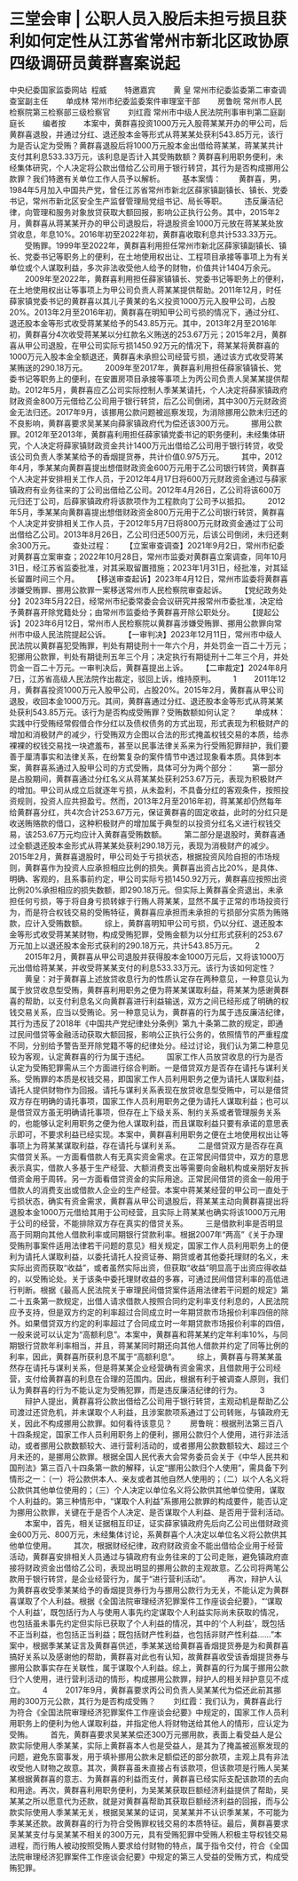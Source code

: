 # 三堂会审 | 公职人员入股后未担亏损且获利如何定性从江苏省常州市新北区政协原四级调研员黄群喜案说起

中央纪委国家监委网站  程威
　　特邀嘉宾
　　黄 皇 常州市纪委监委第二审查调查室副主任
　　单成林 常州市纪委监委案件审理室干部
　　房鲁皖 常州市人民检察院第三检察部三级检察官
　　刘红霞 常州市中级人民法院刑事审判第二庭副庭长
　　编者按
　　本案中，黄群喜投资1000万元入股蒋某某开办的甲公司，后黄群喜退股，并通过分红、退还股本金等形式从蒋某某处获利543.85万元，该行为是否认定为受贿？黄群喜退股后将1000万元股本金出借给蒋某某，蒋某某共计支付其利息533.33万元，该利息是否计入其受贿数额？黄群喜利用职务便利，未经集体研究，个人决定将公款出借给乙公司用于银行转贷，其行为是否构成挪用公款罪？我们特邀有关单位工作人员予以解析。
　　基本案情：
　　黄群喜，男，1984年5月加入中国共产党，曾任江苏省常州市新北区薛家镇副镇长、镇长、党委书记，常州市新北区安全生产监督管理局党组书记、局长等职。
　　违反廉洁纪律，向管理和服务对象放贷获取大额回报，影响公正执行公务。其中，2015年2月，黄群喜从蒋某某开办的甲公司退股后，将退股资金1000万元放在蒋某某处放贷收息，年息10%。2016年初至2022年初，黄群喜收取利息共计533.33万元。
　　受贿罪。1999年至2022年，黄群喜利用担任常州市新北区薛家镇副镇长、镇长、党委书记等职务上的便利，在土地使用权出让、工程项目承接等事项上为有关单位或个人谋取利益，多次非法收受他人给予的财物，价值共计1404万余元。
　　2009年至2022年，黄群喜利用担任薛家镇镇长、党委书记等职务上的便利，在土地使用权出让等事项上为甲公司负责人蒋某某提供帮助。2011年12月，时任薛家镇党委书记的黄群喜以其儿子黄某的名义投资1000万元入股甲公司，占股20%。2013年2月至2016年初，黄群喜在明知甲公司亏损的情况下，通过分红、退还股本金等形式收受蒋某某给予的543.85万元。其中，2013年2月至2016年初，黄群喜分4次收受蒋某某以分红款名义贿送的253.67万元；2015年2月，黄群喜从甲公司退股，在甲公司实际亏损1450.92万元的情况下，蒋某某将黄群喜的1000万元入股本金全额退还，黄群喜未承担公司经营亏损，通过该方式收受蒋某某贿送的290.18万元。
　　2009年至2017年，黄群喜利用担任薛家镇镇长、党委书记等职务上的便利，在安置房项目承接等事项上为丙公司负责人吴某某提供帮助。2012年5月，黄群喜应乙公司实际控制人季某某请托，个人决定将薛家镇政府财政资金800万元借给乙公司用于银行转贷，后乙公司倒闭，其中300万元财政资金无法归还。2017年9月，该挪用公款问题被巡察发现，为消除挪用公款未归还的不良影响，黄群喜要求吴某某向薛家镇政府代为偿还该300万元。
　　挪用公款罪。2012年至2013年，黄群喜利用担任薛家镇党委书记的职务便利，未经集体研究，个人决定将薛家镇财政资金共计1400万元出借给乙公司用于银行转贷，收受该公司负责人季某某给予的香烟提货券，共计价值0.975万元。
　　其中，2012年4月，季某某向黄群喜提出想借财政资金600万元用于乙公司银行转贷，黄群喜个人决定并安排相关工作人员，于2012年4月17日将600万元财政资金通过与薛家镇政府有业务往来的丁公司出借给乙公司。2012年4月26日，乙公司将该600万元归还丁公司，后薛家镇政府将该款项作为工程款向丁公司予以抵扣。
　　2012年5月，季某某向黄群喜提出想借财政资金800万元用于乙公司银行转贷，黄群喜个人决定并安排相关工作人员，于2012年5月7日将800万元财政资金通过丁公司出借给乙公司。2013年8月26日，乙公司归还500万元，后该公司倒闭，未归还剩余300万元。
　　查处过程：
　　【立案审查调查】2021年9月2日，常州市纪委对黄群喜立案审查；2022年10月28日，常州市监委对黄群喜立案调查，同年10月31日，经江苏省监委批准，对其采取留置措施；2023年1月31日，经批准，对其延长留置时间三个月。
　　【移送审查起诉】2023年4月12日，常州市监委将黄群喜涉嫌受贿罪、挪用公款罪一案移送常州市人民检察院审查起诉。
　　【党纪政务处分】2023年5月22日，经常州市纪委常委会会议研究并报常州市委批准，决定给予黄群喜开除党籍处分；由常州市监委给予黄群喜开除公职处分。
　　【提起公诉】2023年6月12日，常州市人民检察院以黄群喜涉嫌受贿罪、挪用公款罪向常州市中级人民法院提起公诉。
　　【一审判决】2023年12月11日，常州市中级人民法院以黄群喜犯受贿罪，判处有期徒刑十一年六个月，并处罚金一百二十万元；犯挪用公款罪，判处有期徒刑五年三个月；决定执行有期徒刑十二年三个月，并处罚金一百二十万元。一审判决后，黄群喜提出上诉。
　　【二审裁定】2024年8月7日，江苏省高级人民法院作出裁定，驳回上诉，维持原判。
　　1
　　2011年12月，黄群喜投资1000万元入股甲公司，占股20%。2015年2月，黄群喜从甲公司退股，收回本金1000万元。其间，黄群喜通过分红、退还股本金等形式从蒋某某处获利543.85万元。该行为是否构成受贿罪？受贿数额如何认定？
　　单成林：实践中行受贿经常假借合作分红以及债权债务的方式出现，形式表现为积极财产的增加和消极财产的减少，行受贿双方企图以合法的形式掩盖权钱交易的本质，给赤裸裸的权钱交易找一块遮羞布，甚至以民事法律关系来为行受贿犯罪辩护，我们要善于厘清事实和法律关系，在纷繁复杂的案件情节中透过现象看本质。具体到本案，黄群喜系通过入股甲公司的方式受贿，具体可分为两个部分：
　　第一部分是占股期间，黄群喜通过分红名义从蒋某某处获利253.67万元，表现为积极财产的增加。甲公司从成立后就逐年亏损，从未盈利，不具备分红的客观条件，按照投资规则，投资人应共担盈亏。然而，2013年2月至2016年初，蒋某某却仍然每年给黄群喜分红，共4次合计253.67万元，保证黄群喜的固定收益，此时的分红只是收送贿赂款的借口，这种积极财产的增加属于典型的以投资分红名义进行权钱交易，该253.67万元均应计入黄群喜受贿数额。
　　第二部分是退股时，黄群喜通过全额退还股本金形式从蒋某某处获利290.18万元，表现为消极财产的减少。2015年2月，黄群喜退股时，甲公司处于亏损状态，根据投资风险自担的市场规则，黄群喜作为投资人应承担相应比例的损失。黄群喜出资占比20%，是具体、明确、客观的，且系事前约定，甲公司实际亏损1450.92万元，黄群喜应按照出资比例20%承担相应的损失数额，即290.18万元。但实际上黄群喜全资退出，未承担任何亏损，等于将自身亏损转嫁于行贿人蒋某某，显然不属于正常的市场投资行为，而是符合权钱交易的受贿特征，黄群喜应承担而未承担的亏损部分实质为贿赂款，应计入受贿数额。
　　综上，黄群喜明知甲公司亏损，仍以分红、退还股本金等形式收受蒋某某财物，构成受贿犯罪，受贿金额为以分红形式获利的253.67万元加上以退还股本金形式获利的290.18万元，共计543.85万元。
　　2
　　2015年2月，黄群喜从甲公司退股并获得股本金1000万元后，又将该1000万元出借给蒋某某，并收受蒋某某支付的利息533.33万元。该行为该如何定性？
　　黄皇：对于黄群喜上述放贷收息行为的性质认定存在两种意见，一种意见认为属于放贷收息型受贿，黄群喜利用职务之便为蒋某某谋取利益，蒋某某为感谢黄群喜的帮助，以支付利息名义向黄群喜进行利益输送，双方之间已经形成了明确的权钱交易关系，应当以受贿论。另一种意见认为，黄群喜的行为属于违反廉洁纪律，其行为违反了2018年《中国共产党纪律处分条例》第九十条第二款的规定，即通过民间借贷等金融活动获取大额回报，影响公正执行公务的，依照情节的严重程度不同，分别给予警告至开除党籍不等的纪律处分。经过讨论，我们认为第二种意见较为客观，认定黄群喜的行为属于违纪。
　　国家工作人员放贷收息的行为是否认定为受贿犯罪需从三个方面进行综合判断。一是借贷双方是否存在请托与谋利关系。受贿罪的本质是权钱交易，即国家工作人员利用职务之便为请托人谋取利益，请托人提供财物作为回报。请托与谋利关系表现在放贷收息型受贿中，可以是借贷双方存在明确的请托事项，国家工作人员利用职务之便为请托人谋取利益；也可以是借贷双方虽无明确请托事项，但存在上下级关系、制约关系或者管理服务关系的，也能够认定利用职务之便为他人谋取利益，而且谋取利益只要有承诺的意思表示即可，不要求利益已经实现。本案中，黄群喜利用职务之便在土地使用权出让等事项上为蒋某某谋取利益，存在请托与谋利关系。
　　二是借贷双方是否存在真实借贷关系。一方面看借款人有无真实资金需求。在正常民间借贷中，双方的意思表示真实，借款人多基于生产经营、大额消费支出等需要向金融机构或亲朋好友拆借资金用于周转。另一方面看借贷资金的实际用途。正常民间借贷的资金一般用于借款人的消费支出或借款人企业的生产经营。本案中蒋某某经营的甲公司一直处于亏损状态，确实有资金需求，黄群喜从甲公司退股后，蒋某某主动向黄群喜提出将退股本金1000万元借给其用于公司经营，且实际上蒋某某也确实将该1000万元用于公司的经营，不能排除双方存在真实的借贷关系。
　　三是借款利率是否明显高于同期向其他人借款利率或同期银行贷款利率。根据2007年“两高”《关于办理受贿刑事案件适用法律若干问题的意见》相关规定，国家工作人员利用职务上的便利为请托人谋取利益，以委托请托人投资证券、期货或者其他委托理财的名义，未实际出资而获取“收益”，或者虽然实际出资，但获取“收益”明显高于出资应得收益的，以受贿论处。关于该条中委托理财收益的多寡，可通过民间借贷利率的高低进行判断。根据《最高人民法院关于审理民间借贷案件适用法律若干问题的规定》第二十五条第一款规定，出借人请求借款人按照合同约定利率支付利息的，人民法院应予支持，但是双方约定的利率超过合同成立时一年期贷款市场报价利率四倍的除外。如果借贷双方约定的利率超过了合同成立时一年期贷款市场报价利率的四倍，一般来说可以认定为“高额利息”。本案中，黄群喜和蒋某某约定年利率10%，与同期银行贷款年利率相当，并且，蒋某某同时期还向其他人借款并约定了同等比例的利率，因此，黄群喜所获利息不属于“高额利息”。
　　综上，黄群喜与蒋某某虽然存在请托与谋利关系，但是蒋某某企业经营确有资金需求，且借款用于公司经营，支付给黄群喜的利息在合理的范围内。因此，根据有利于被调查人原则，我们认为黄群喜的行为不能认定为受贿犯罪，而是违反廉洁纪律的行为。
　　3
　　辩护人提出，黄群喜将公款出借给乙公司用于银行转贷，主观动机是帮助乙公司渡过还贷危机，并未谋取个人利益，且涉案款项系通过丁公司转账，与镇政府无关，因此不构成挪用公款罪。如何看待该意见？
　　房鲁皖：根据刑法第三百八十四条规定，国家工作人员利用职务上的便利，挪用公款归个人使用，进行非法活动，或者挪用公款数额较大、进行营利活动的，或者挪用公款数额较大、超过三个月未还的，是挪用公款罪。根据全国人民代表大会常务委员会关于《中华人民共和国刑法》第三百八十四条第一款的解释，认定“挪用公款归个人使用”，需具备下列情形之一：（一）将公款供本人、亲友或者其他自然人使用的；（二）以个人名义将公款供其他单位使用的；（三）个人决定以单位名义将公款供其他单位使用，谋取个人利益的。第三种情形中，“谋取个人利益”系挪用公款罪的构成要件，能否认定为挪用公款罪，关键在于是否个人决定、是否谋取个人利益、是否用于营利活动。
　　本案中，首先，相关证据相互印证，证实薛家镇政府先后向乙公司出借财政资金600万元、800万元，未经集体讨论，系黄群喜个人决定以单位名义将公款供其他单位使用。
　　其次，根据财经纪律，政府财政资金不能出借给企业用于经营活动，黄群喜安排相关人员通过与镇政府有业务往来的丁公司走账，避免镇政府直接将财政资金出借给乙公司，表现出明显的挪用公款的主观故意。乙公司将两笔公款用于银行转贷，是企业经营行为，属于“进行营利活动”。
　　再次，辩护人认为黄群喜收受季某某给予的香烟提货券行为与挪用公款行为无关，不能认定为黄群喜谋取了个人利益。根据《全国法院审理经济犯罪案件工作座谈会纪要》，“‘谋取个人利益’，既包括行为人与使用人事先约定谋取个人利益实际尚未获取的情况，也包括虽未事先约定但实际已获取了个人利益的情况，其中的‘个人利益’，既包括不正当利益，也包括正当利益；既包括财产性利益，也包括非财产性利益……”本案中，根据季某某证言及黄群喜供述，季某某送给黄群喜香烟提货券是为和黄群喜搞好关系以及感谢他的帮助，黄群喜对此也有认知，故黄群喜收受该香烟提货券与挪用公款事实存在关联性，属于谋取个人利益。综上，黄群喜的行为属于挪用公款归个人使用，进行营利活动的情形，构成挪用公款罪，辩护人的相关辩护意见不成立。
　　4
　　2017年9月，黄群喜要求丙公司负责人吴某某代为偿还此前其挪用的300万元公款，其行为是否构成受贿？
　　刘红霞：我们认为，黄群喜此行为符合《全国法院审理经济犯罪案件工作座谈会纪要》中规定的，国家工作人员利用职务上的便利为他人谋取利益，并指定他人将财物送给其他人的情形，应认定为受贿。
　　首先，黄群喜要求吴某某偿还300万元挪用款，表面上看受益人是公款实际使用人季某某，实际上黄群喜本人也是受益人，是其为了掩盖被巡察发现的问题，避免东窗事发，用于填补挪用公款未足额偿还的部分款项，主观上具有非法收受他人财物之故意。其次，黄群喜虽未直接占有该款项，但该款项是行贿人吴某某根据黄群喜的意志、为黄群喜的利益而支付，黄群喜已经实际支配该款项的去向和用途。再次，黄群喜利用职务便利，为吴某某获取巨额经济利益提供了帮助，吴某某之所以愿意代为还款，就是对黄群喜帮助其获取巨额经济利益的回报，而与公款实际使用人季某某无关，根据吴某某的证词，吴某某并不认识季某某，不可能为季某某还款。故黄群喜的行为符合受贿罪权钱交易的本质特征。最后，黄群喜要求吴某某支付与吴某某不相关的300万元，具有受贿犯罪中受贿人积极主导权钱交易进程，而行贿人被动按照受贿人要求给付财物的特点，属于指令交付，符合《全国法院审理经济犯罪案件工作座谈会纪要》中规定的第三人受益的受贿方式，构成受贿犯罪。